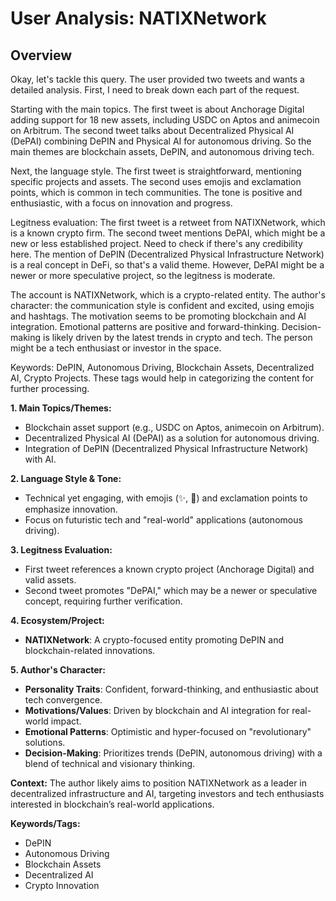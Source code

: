 # User Analysis: NATIXNetwork

## Overview

<think>
Okay, let's tackle this query. The user provided two tweets and wants a detailed analysis. First, I need to break down each part of the request.

Starting with the main topics. The first tweet is about Anchorage Digital adding support for 18 new assets, including USDC on Aptos and animecoin on Arbitrum. The second tweet talks about Decentralized Physical AI (DePAI) combining DePIN and Physical AI for autonomous driving. So the main themes are blockchain assets, DePIN, and autonomous driving tech.

Next, the language style. The first tweet is straightforward, mentioning specific projects and assets. The second uses emojis and exclamation points, which is common in tech communities. The tone is positive and enthusiastic, with a focus on innovation and progress.

Legitness evaluation: The first tweet is a retweet from NATIXNetwork, which is a known crypto firm. The second tweet mentions DePAI, which might be a new or less established project. Need to check if there's any credibility here. The mention of DePIN (Decentralized Physical Infrastructure Network) is a real concept in DeFi, so that's a valid theme. However, DePAI might be a newer or more speculative project, so the legitness is moderate.

The account is NATIXNetwork, which is a crypto-related entity. The author's character: the communication style is confident and excited, using emojis and hashtags. The motivation seems to be promoting blockchain and AI integration. Emotional patterns are positive and forward-thinking. Decision-making is likely driven by the latest trends in crypto and tech. The person might be a tech enthusiast or investor in the space.

Keywords: DePIN, Autonomous Driving, Blockchain Assets, Decentralized AI, Crypto Projects. These tags would help in categorizing the content for further processing.
</think>

**1. Main Topics/Themes:**  
- Blockchain asset support (e.g., USDC on Aptos, animecoin on Arbitrum).  
- Decentralized Physical AI (DePAI) as a solution for autonomous driving.  
- Integration of DePIN (Decentralized Physical Infrastructure Network) with AI.  

**2. Language Style & Tone:**  
- Technical yet engaging, with emojis (✨, 🚗) and exclamation points to emphasize innovation.  
- Focus on futuristic tech and "real-world" applications (autonomous driving).  

**3. Legitness Evaluation:**  
- First tweet references a known crypto project (Anchorage Digital) and valid assets.  
- Second tweet promotes "DePAI," which may be a newer or speculative concept, requiring further verification.  

**4. Ecosystem/Project:**  
- **NATIXNetwork**: A crypto-focused entity promoting DePIN and blockchain-related innovations.  

**5. Author's Character:**  
- **Personality Traits**: Confident, forward-thinking, and enthusiastic about tech convergence.  
- **Motivations/Values**: Driven by blockchain and AI integration for real-world impact.  
- **Emotional Patterns**: Optimistic and hyper-focused on "revolutionary" solutions.  
- **Decision-Making**: Prioritizes trends (DePIN, autonomous driving) with a blend of technical and visionary thinking.  

**Context:** The author likely aims to position NATIXNetwork as a leader in decentralized infrastructure and AI, targeting investors and tech enthusiasts interested in blockchain’s real-world applications.  

**Keywords/Tags:**  
- DePIN  
- Autonomous Driving  
- Blockchain Assets  
- Decentralized AI  
- Crypto Innovation